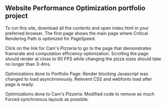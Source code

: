 ## Website Performance Optimization portfolio project

To run this site, download all the contents and open index.html in your preferred browser. The first page shows the main page where Critical Rendering Path is optimized for PageSpeed.

Click on the link for Cam's Pizzeria to go to the page that demonstrates framerate and computation efficiency optimization. Scrolling the page should render at close to 60 FPS while changing the pizza sizes should take no longer than 3-4ms.

Optimizations done to Portfolio Page:
Render blocking Javascript was changed to load asynchronously.
Relevent CSS and webfonts load after page is ready.

Optimizations done to Cam's Pizzeria:
Modified code to remove as much Forced synchronous layouts as possible.